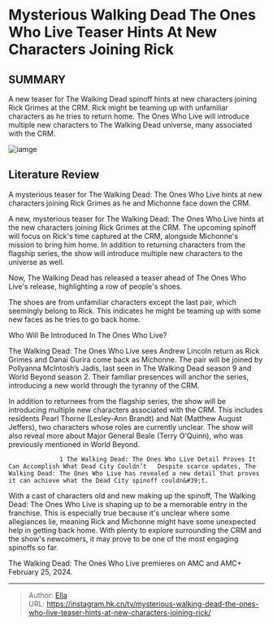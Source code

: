 # Mysterious Walking Dead The Ones Who Live Teaser Hints At New Characters Joining Rick


## SUMMARY 



  A new teaser for The Walking Dead spinoff hints at new characters joining Rick Grimes at the CRM.   Rick might be teaming up with unfamiliar characters as he tries to return home.   The Ones Who Live will introduce multiple new characters to The Walking Dead universe, many associated with the CRM.  

![iamge](https://static1.srcdn.com/wordpress/wp-content/uploads/2024/01/rick-grimes-with-facial-hair-looking-worried-on-the-walking-dead.jpg)

## Literature Review
A mysterious teaser for The Walking Dead: The Ones Who Live hints at new characters joining Rick Grimes as he and Michonne face down the CRM.




A new, mysterious teaser for The Walking Dead: The Ones Who Live hints at the new characters joining Rick Grimes at the CRM. The upcoming spinoff will focus on Rick&#39;s time captured at the CRM, alongside Michonne&#39;s mission to bring him home. In addition to returning characters from the flagship series, the show will introduce multiple new characters to the universe as well.




Now, The Walking Dead has released a teaser ahead of The Ones Who Live&#39;s release, highlighting a row of people&#39;s shoes.


 

The shoes are from unfamiliar characters except the last pair, which seemingly belong to Rick. This indicates he might be teaming up with some new faces as he tries to go back home.


 Who Will Be Introduced In The Ones Who Live? 
          

The Walking Dead: The Ones Who Live sees Andrew Lincoln return as Rick Grimes and Danai Gurira come back as Michonne. The pair will be joined by Pollyanna McIntosh’s Jadis, last seen in The Walking Dead season 9 and World Beyond season 2. Their familiar presences will anchor the series, introducing a new world through the tyranny of the CRM.




In addition to returnees from the flagship series, the show will be introducing multiple new characters associated with the CRM. This includes residents Pearl Thorne (Lesley-Ann Brandt) and Nat (Matthew August Jeffers), two characters whose roles are currently unclear. The show will also reveal more about Major General Beale (Terry O&#39;Quinn), who was previously mentioned in World Beyond.

                  1 The Walking Dead: The Ones Who Live Detail Proves It Can Accomplish What Dead City Couldn’t   Despite scarce updates, The Walking Dead: The Ones Who Live has revealed a new detail that proves it can achieve what the Dead City spinoff couldn&#39;t.    

With a cast of characters old and new making up the spinoff, The Walking Dead: The Ones Who Live is shaping up to be a memorable entry in the franchise. This is especially true because it&#39;s unclear where some allegiances lie, meaning Rick and Michonne might have some unexpected help in getting back home. With plenty to explore surrounding the CRM and the show&#39;s newcomers, it may prove to be one of the most engaging spinoffs so far.






The Walking Dead: The Ones Who Live premieres on AMC and AMC&#43; February 25, 2024.






---

> Author: [Ella](https://instagram.hk.cn/)  
> URL: https://instagram.hk.cn/tv/mysterious-walking-dead-the-ones-who-live-teaser-hints-at-new-characters-joining-rick/  

